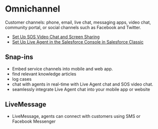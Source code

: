 # Omnichannel
Customer channels: phone, email, live chat, messaging apps, video chat, community portal, or social channels such as Facebook and Twitter.
* [Set Up SOS Video Chat and Screen Sharing](https://help.salesforce.com/articleView?id=sos_intro.htm&type=0)
* [Set Up Live Agent in the Salesforce Console in Salesforce Classic](https://help.salesforce.com/articleView?id=live_agent_set_up_in_salesforce_console.htm&type=0)


## Snap-ins 
* Embed service channels into mobile and web app. 
* find relevant knowledge articles 
* log cases
* chat with agents in real-time with Live Agent chat and SOS video chat.
* seamlessly integrate Live Agent chat into your mobile app or website

## LiveMessage
* LiveMessage, agents can connect with customers using SMS or Facebook Messenger